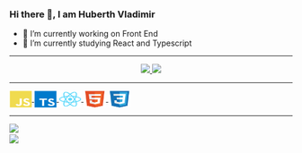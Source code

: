 ### Hi there 👋, I am Huberth Vladimir
- 🔭 I’m currently working on Front End
- 🌱 I’m currently studying React and Typescript

<hr>

<div align="center">
  <a href="https://github.com/huberthvladimir">
  <img height="180em" src="https://github-readme-stats.vercel.app/api?username=huberthvladimir&show_icons=true&theme=midnight-purple&include_all_commits=true&count_private=true"/>
  <img height="180em" src="https://github-readme-stats.vercel.app/api/top-langs/?username=huberthvladimir&layout=compact&langs_count=16&theme=midnight-purple"/>
</div>

 <hr>
  
  <div style="diplay: inline_block">
    <img align="center" alt="Huberth-Js" height="30" width="40" src="https://raw.githubusercontent.com/devicons/devicon/master/icons/javascript/javascript-plain.svg"/>
    <img align="center" alt="Huberth-Ts" height="30" width="40" src="https://raw.githubusercontent.com/devicons/devicon/master/icons/typescript/typescript-plain.svg"/>
    <img align="center" alt="Huberth-React" height="30" width="40" src="https://raw.githubusercontent.com/devicons/devicon/master/icons/react/react-original.svg"/>
    <img align="center" alt="Huberth-Html" height="30" width="40" src="https://raw.githubusercontent.com/devicons/devicon/master/icons/html5/html5-original.svg"/>
    <img align="center" alt="Huberth-Css" height="30" width="40" src="https://raw.githubusercontent.com/devicons/devicon/master/icons/css3/css3-original.svg"/>
  </div>
  
  <hr>
  <div style="display: inline_block">
    <a href="mailto:vladimirHuberth@hotmail.com" target="_blank">
      <img src="https://img.shields.io/badge/Microsoft_Outlook-0078D4?style=for-the-badge&logo=microsoft-outlook&logoColor=white" target="_blank">
    </a>
   </div>
   <div style="display: inline_block" target="_blank">
    <a href="https://www.linkedin.com/in/huberth-vladimir/" target="_blank">
      <img src="https://img.shields.io/badge/-LinkedIn-%230077B5?style=for-the-badge&logo=linkedin&logoColor=white" target="_blank">
    </a> 
     </div>
  
<!--
**HuberthVladimir/HuberthVladimir** is a ✨ _special_ ✨ repository because its `README.md` (this file) appears on your GitHub profile.

Here are some ideas to get you started:

- 🔭 I’m currently working on ...
- 🌱 I’m currently learning ...
- 👯 I’m looking to collaborate on ...
- 🤔 I’m looking for help with ...
- 💬 Ask me about ...
- 📫 How to reach me: ...
- 😄 Pronouns: ...
- ⚡ Fun fact: ...
-->

